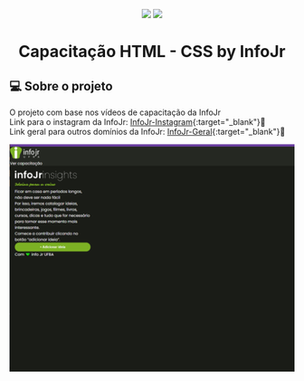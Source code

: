 <p align="center">
<img src="https://img.shields.io/badge/HTML5-E34F26?style=for-the-badge&logo=html5&logoColor=white">
<img src="https://img.shields.io/badge/CSS3-1572B6?style=for-the-badge&logo=css3&logoColor=white">
</p>

<h1 align="center">Capacitação HTML - CSS by InfoJr</h1>

## 💻 Sobre o projeto <a name = "-sobre"></a>

O projeto com base nos vídeos de capacitação da InfoJr<br />
Link para o instagram da InfoJr: [InfoJr-Instagram](https://www.instagram.com/infojrufba/?hl=pt-br){:target="_blank"}💚<br />
Link geral para outros domínios da InfoJr: [InfoJr-Geral](https://linktr.ee/infojrufba){:target="_blank"}💚

<p align="center">
  <img src="img/infojr_cap_pic.png" width="1430" title="Picture da tela da InfoJr">
</p>

